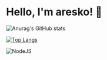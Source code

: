 # Hello, I'm aresko! 👋 

![Anurag's GitHub stats](https://github-readme-stats.vercel.app/api?username=ofek1970&show_icons=true&theme=radical)

[![Top Langs](https://github-readme-stats.vercel.app/api/top-langs/?username=ofek1970&langs_count=8)](https://github.com/anuraghazra/github-readme-stats)

![NodeJS](https://img.shields.io/badge/node.js-6DA55F?style=for-the-badge&logo=node.js&logoColor=white)

